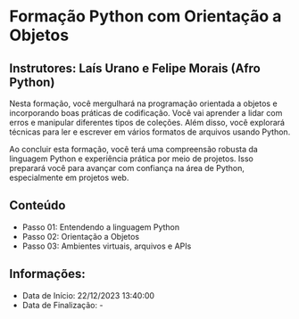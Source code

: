 # Formação Python com Orientação a Objetos

## Instrutores: Laís Urano e Felipe Morais (Afro Python)

Nesta formação, você mergulhará na programação orientada a objetos e incorporando boas práticas de codificação. Você vai aprender a lidar com erros e manipular diferentes tipos de coleções. Além disso, você explorará técnicas para ler e escrever em vários formatos de arquivos usando Python.

Ao concluir esta formação, você terá uma compreensão robusta da linguagem Python e experiência prática por meio de projetos. Isso preparará você para avançar com confiança na área de Python, especialmente em projetos web.

## Conteúdo

- Passo 01: Entendendo a linguagem Python
- Passo 02: Orientação a Objetos
- Passo 03: Ambientes virtuais, arquivos e APIs

## Informações:

- Data de Início: 22/12/2023 13:40:00
- Data de Finalização: -

<!-- ## Certificado

Código Credencial: [https://www.udemy.com/certificate/UC-4d91015f-040c-4cd0-befb-534f91535dae/](https://www.udemy.com/certificate/UC-e63bc040-be91-4c39-abed-7503bb1bd07a/)
-->
